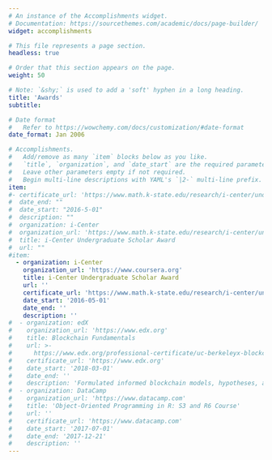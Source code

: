 ```yaml
---
# An instance of the Accomplishments widget.
# Documentation: https://sourcethemes.com/academic/docs/page-builder/
widget: accomplishments

# This file represents a page section.
headless: true

# Order that this section appears on the page.
weight: 50

# Note: `&shy;` is used to add a 'soft' hyphen in a long heading.
title: 'Awards'
subtitle:

# Date format
#   Refer to https://wowchemy.com/docs/customization/#date-format
date_format: Jan 2006

# Accomplishments.
#   Add/remove as many `item` blocks below as you like.
#   `title`, `organization`, and `date_start` are the required parameters.
#   Leave other parameters empty if not required.
#   Begin multi-line descriptions with YAML's `|2-` multi-line prefix.
item:
#- certificate_url: 'https://www.math.k-state.edu/research/i-center/undergradscholars/2015-2016.html'
#  date_end: ""
#  date_start: "2016-5-01"
#  description: ""
#  organization: i-Center
#  organization_url: 'https://www.math.k-state.edu/research/i-center/undergradscholars/index.html'
#  title: i-Center Undergraduate Scholar Award
#  url: ""
#item:
  - organization: i-Center
    organization_url: 'https://www.coursera.org'
    title: i-Center Undergraduate Scholar Award
    url: ''
    certificate_url: 'https://www.math.k-state.edu/research/i-center/undergradscholars/2015-2016.html'
    date_start: '2016-05-01'
    date_end: ''
    description: ''
#  - organization: edX
#    organization_url: 'https://www.edx.org'
#    title: Blockchain Fundamentals
#    url: >-
#      https://www.edx.org/professional-certificate/uc-berkeleyx-blockchain-fundamentals
#    certificate_url: 'https://www.edx.org'
#    date_start: '2018-03-01'
#    date_end: ''
#    description: 'Formulated informed blockchain models, hypotheses, and use cases.'
#  - organization: DataCamp
#    organization_url: 'https://www.datacamp.com'
#    title: 'Object-Oriented Programming in R: S3 and R6 Course'
#    url: ''
#    certificate_url: 'https://www.datacamp.com'
#    date_start: '2017-07-01'
#    date_end: '2017-12-21'
#    description: ''
---
```

